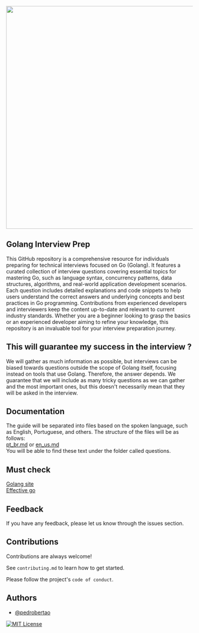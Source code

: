 <p align="center">
  <img src="https://github.com/pedrobertao/golang-inverview-prep/assets/14317213/00d3319d-dbd8-491b-bc4b-78d3cc65f865" width="600"> 
</p>

## Golang Interview Prep 

This GitHub repository is a comprehensive resource for individuals preparing for technical interviews focused on Go (Golang). It features a curated collection of interview questions covering essential topics for mastering Go, such as language syntax, concurrency patterns, data structures, algorithms, and real-world application development scenarios. Each question includes detailed explanations and code snippets to help users understand the correct answers and underlying concepts and best practices in Go programming. Contributions from experienced developers and interviewers keep the content up-to-date and relevant to current industry standards. Whether you are a beginner looking to grasp the basics or an experienced developer aiming to refine your knowledge, this repository is an invaluable tool for your interview preparation journey.


## This will guarantee my success in the interview ?

We will gather as much information as possible, but interviews can be biased towards questions outside the scope of Golang itself, focusing instead on tools that use Golang. Therefore, the answer depends. We guarantee that we will include as many tricky questions as we can gather and the most important ones, but this doesn't necessarily mean that they will be asked in the interview.


## Documentation

The guide will be separated into files based on the spoken language, such as English, Portuguese, and others. The structure of the files will be as follows: \
[pt_br.md](https://github.com/pedrobertao/golang-interview-prep/blob/main/questions/pt-br.md) or [en_us.md](https://github.com/pedrobertao/golang-interview-prep/blob/main/questions/en-us.md) \
You will be able to find these text under the folder called questions.

## Must check

[Golang site](https://go.dev/) \
[Effective go](https://go.dev/doc/effective_go)

## Feedback

If you have any feedback, please let us know through the issues section.

## Contributions

Contributions are always welcome!

See `contributing.md` to learn how to get started.

Please follow the project's `code of conduct`.

## Authors

- [@pedrobertao](https://www.github.com/pedrobertao)

[![MIT License](https://img.shields.io/badge/License-MIT-green.svg)](https://choosealicense.com/licenses/mit/)



